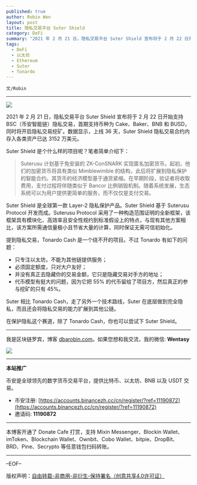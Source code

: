 ```yaml
---
published: true
author: Robin Wen
layout: post
title: 隐私交易平台 Suter Shield
category: DeFi
summary: "2021 年 2 月 21 日，隐私交易平台 Suter Shield 宣布将于 2 月 22 日开始支持 BSC（币安智能链）隐私交易，首期支持币种为 Cake、Baker、BNB 和 BUSD，同时将开启隐私交易挖矿。数据显示，上线 36 天，Suter Shield 隐私交易合约内存入各类资产已达 3152 万美元。Suter 相比 Tonardo Cash，走了另外一个技术路线，Suter 在底层做到完全隐私，而且还会将隐私交易的能力扩展到其他公链。在保护隐私这个赛道，除了 Tonardo Cash，你也可以尝试下 Suter Shield。"
tags:
  - DeFi
  - 以太坊
  - Ethereum
  - Suter
  - Tonardo
---
```


`文/Robin`

***

![](https://cdn.dbarobin.com/53qizaa.png)

2021 年 2 月 21 日，隐私交易平台 Suter Shield 宣布将于 2 月 22 日开始支持 BSC（币安智能链）隐私交易，首期支持币种为 Cake、Baker、BNB 和 BUSD，同时将开启隐私交易挖矿。数据显示，上线 36 天，Suter Shield 隐私交易合约内存入各类资产已达 3152 万美元。

Suter Shield 是个什么样的项目呢？笔者简单介绍下：

> Suterusu 计划基于免安装的 ZK-ConSNARK 实现匿名加密货币。起初，他们的加密货币将具有类似 Mimblewimble 的结构，此后将扩展到隐私保护的智能合约。其货币的经济模型基于通货紧缩。在早期阶段，验证者将收取费用，支付过程将伴随类似于 Bancor 比例销毁机制。随着系统发展，生态系统可以为用户提供更简单的服务，而不仅仅是支付交易。

Suter Shield 是全球第一款 Layer-2 隐私保护产品。Suter Shield 基于 Suterusu Protocol 开发而成。Suterusu Protocol 采用了一种构造范围证明的全新框架，该框架具有模块化、高效率且安全性规约到标准假设上的特点，与现有其他方案相比，该方案所需通信量极小且节省大量的计算，同时保证无需可信初始化。

提到隐私交易，Tonardo Cash 是一个绕不开的项目。不过 Tonardo 有如下的问题：

* 只专注以太坊，不能为其他链提供服务；
* 必须固定额度，只对大户友好；
* 并没有真正去隐藏你的交易金额，它只是隐藏交易对手方的地址；
* 代币模型有挺大的问题，因为它把 55% 的代币留给了项目方，然后真正的参与挖矿的只有 45%。

Suter 相比 Tonardo Cash，走了另外一个技术路线，Suter 在底层做到完全隐私，而且还会将隐私交易的能力扩展到其他公链。

在保护隐私这个赛道，除了 Tonardo Cash，你也可以尝试下 Suter Shield。

***

我是区块链罗宾，博客 [dbarobin.com](https://dbarobin.com/)。如果您想和我交流，我的微信: **Wentasy**

![](https://cdn.dbarobin.com/v4yywe2.png)

***

**本站推广**

币安是全球领先的数字货币交易平台，提供比特币、以太坊、BNB 以及 USDT 交易。

* 币安注册: [https://accounts.binancezh.cc/cn/register/?ref=11190872](https://accounts.binancezh.cc/cn/register/?ref=11190872)
* 邀请码: **11190872**

***

本博客开通了 Donate Cafe 打赏，支持 Mixin Messenger、Blockin Wallet、imToken、Blockchain Wallet、Ownbit、Cobo Wallet、bitpie、DropBit、BRD、Pine、Secrypto 等任意钱包扫码转账。

<center>
    <div class="--donate-button"
         data-button-id="f8b9df0d-af9a-460d-8258-d3f435445075"
    ></div>
</center>

***

–EOF–

版权声明：[自由转载-非商用-非衍生-保持署名（创意共享4.0许可证）](http://creativecommons.org/licenses/by-nc-nd/4.0/deed.zh)